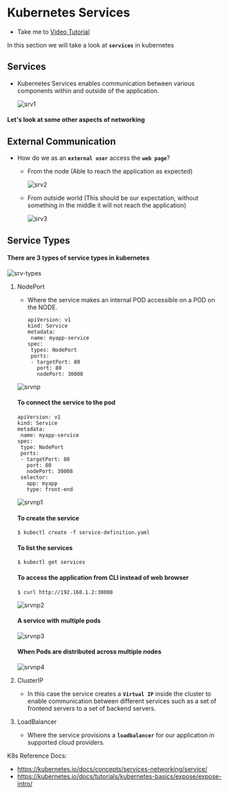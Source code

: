 # Kubernetes Services
  - Take me to [Video Tutorial](https://kodekloud.com/topic/services-3/)
  
In this section we will take a look at **`services`** in kubernetes

## Services
- Kubernetes Services enables communication between various components within and outside of the application.

  ![srv1](../../images/srv1.PNG)
  
#### Let's look at some other aspects of networking

## External Communication

- How do we as an **`external user`** access the **`web page`**?

  - From the node (Able to reach the application as expected)
  
    ![srv2](../../images/srv2.PNG)
    
  - From outside world (This should be our expectation, without something in the middle it will not reach the application)
  
    ![srv3](../../images/srv3.PNG)
   
    
 ## Service Types
 
 #### There are 3 types of service types in kubernetes
 
   ![srv-types](../../images/srv-types.PNG)
 
 1. NodePort
    - Where the service makes an internal POD accessible on a POD on the NODE.
      ```
      apiVersion: v1
      kind: Service
      metadata:
       name: myapp-service
      spec:
       types: NodePort
       ports:
       - targetPort: 80
         port: 80
         nodePort: 30008
      ```
     ![srvnp](../../images/srvnp.PNG)
      
      #### To connect the service to the pod
      ```
      apiVersion: v1
      kind: Service
      metadata:
       name: myapp-service
      spec:
       type: NodePort
       ports:
       - targetPort: 80
         port: 80
         nodePort: 30008
       selector:
         app: myapp
         type: front-end
       ```

    ![srvnp1](../../images/srvnp1.PNG)
      
      #### To create the service
      ```
      $ kubectl create -f service-definition.yaml
      ```
      
      #### To list the services
      ```
      $ kubectl get services
      ```
      
      #### To access the application from CLI instead of web browser
      ```
      $ curl http://192.168.1.2:30008
      ```
      
      ![srvnp2](../../images/srvnp2.PNG)

      #### A service with multiple pods
      
      ![srvnp3](../../images/srvnp3.PNG)
      
      #### When Pods are distributed across multiple nodes
     
      ![srvnp4](../../images/srvnp4.PNG)
     
            
 1. ClusterIP
    - In this case the service creates a **`Virtual IP`** inside the cluster to enable communication between different services such as a set of frontend servers to a set of backend servers.
    
 1. LoadBalancer
    - Where the service provisions a **`loadbalancer`** for our application in supported cloud providers.
    
K8s Reference Docs:
- https://kubernetes.io/docs/concepts/services-networking/service/
- https://kubernetes.io/docs/tutorials/kubernetes-basics/expose/expose-intro/

